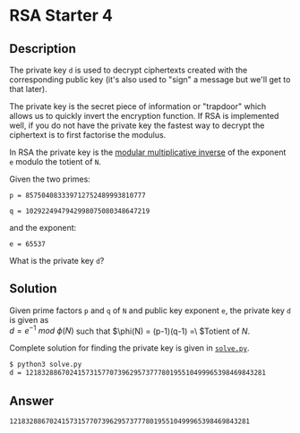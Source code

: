 # RSA Starter 4

## Description

The private key `d` is used to decrypt ciphertexts created with the corresponding public key (it's also used to "sign" a message but we'll get to that later).  

The private key is the secret piece of information or "trapdoor" which allows us to quickly invert the encryption function. If RSA is implemented well, if you do not have the private key the fastest way to decrypt the ciphertext is to first factorise the modulus.  

In RSA the private key is the [modular multiplicative inverse](https://en.wikipedia.org/wiki/Modular_multiplicative_inverse) of the exponent `e` modulo the totient of `N`.  

Given the two primes:  

`p = 857504083339712752489993810777`  

`q = 1029224947942998075080348647219`  

and the exponent:  

`e = 65537`  

What is the private key `d`?

## Solution

Given prime factors `p` and `q` of `N` and public key exponent `e`, the private key `d` is given as<br>$d = e^{-1}\ mod\ \phi(N)$ such that $\phi(N) = (p-1)(q-1) =\ $Totient of $N$.

Complete solution for finding the private key is given in [`solve.py`](./solve.py).

```bash
$ python3 solve.py
d = 121832886702415731577073962957377780195510499965398469843281
```

## Answer

`121832886702415731577073962957377780195510499965398469843281`
